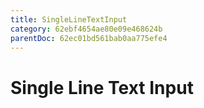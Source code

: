 ```yaml
---
title: SingleLineTextInput
category: 62ebf4654ae80e09e468624b
parentDoc: 62ec01bd561bab0aa775efe4
---
```


# Single Line Text Input
